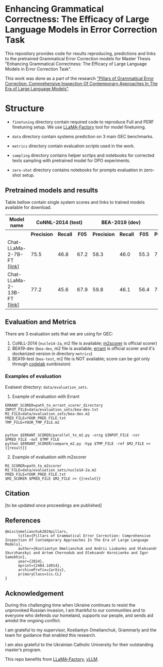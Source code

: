 
# Enhancing Grammatical Correctness: The Efficacy of Large Language Models in Error Correction Task

This repository provides code for results reproducing, predictions and links to the pretrained Grammatical Error Correction models for Master Thesis "Enhancing Grammatical Correctness: The Efficacy of Large Language Models in Error Correction Task". 


This work was done as a part of the research <a href="https://arxiv.org/abs/2404.14914">"Pillars of Grammatical Error Correction: Comprehensive Inspection Of Contemporary Approaches In The Era of Large Language Models"</a>.


# Structure

* `finetuning` directory contain required code to reproduce Full and PERF finetuning setup. We use [LLaMA-Factory](https://github.com/hiyouga/LLaMA-Factory/tree/main) tool for model finetuning.

* `data` directory contain systems prediction on 3 main GEC benchmarks.

* `metrics` directory contain evaluation scripts used in the work. 

* `sampling` directory contains helper scrtips and notebooks for corrected texts sampling with pretrained model for DPO experiments.

* `zero-shot` directory contains notebooks for prompts evaluation in zero-shot setup.


## Pretrained models and results

Table bellow contain single system scores and links to trained models available for download.  

<table>
  <tr>
    <th>Model name</th>
    <th colspan="3">CoNNL-2014 (test)</th>
    <th colspan="3">BEA-2019 (dev)</th>
    <th colspan="3">BEA-2019 (test)</th>
  </tr>
  <tr>
    <th>  </th>
    <th>Precision</th>
    <th>Recall</th>
    <th>F05</th>
    <th>Precision</th>
    <th>Recall</th>
    <th>F05</th>
    <th>Precision</th>
    <th>Recall</th>
    <th>F05</th>
  </tr>

  <tr>
    <td>Chat-LLaMa-2-7B-FT <a href="https://grammarly-nlp-data-public.s3.amazonaws.com/llama7b.tar">[link]</a></td>
    <td>75.5</td>
    <td>46.8</td>
    <td>67.2</td> 
    <td>58.3</td>
    <td>46.0</td>
    <td>55.3</td> 
    <td>72.3</td>
    <td>67.4</td>
    <td>71.2</td> 
  </tr>
  <tr>
    <td>Chat-LLaMa-2-13B-FT <a href="https://grammarly-nlp-data-public.s3.amazonaws.com/llama13b.tar">[link]</a></td>
    <td>77.2</td>
    <td>45.6</td>
    <td>67.9</td> 
    <td>59.8</td>
    <td>46.1</td>
    <td>56.4</td> 
    <td>74.6</td>
    <td>67.8</td>
    <td>73.1</td> 
  </tr>

</table>


## Evaluation and Metrics

There are 3 evaluation sets that we are using for GEC:

1. CoNLL-2014 (`nucle14-2a`, m2 file is available; [m2scorer](https://gitlab.grammarly.io/nlp-research/m2scorer) is official scorer)
2. BEA19-dev (`bea-dev`, m2 file is available; [errant](https://github.com/chrisjbryant/errant) is official scorer and it's dockerized version in directory `metrics`)
3. BEA19-test (`bea-test`, m2 file is NOT available; score can be got only through [codelab](https://codalab.lisn.upsaclay.fr/competitions/4057#results
) sumbission)

### Examples of evaluation

Evalsest directory: `data/evaluation_sets`.

1. Example of evaluation with Errant

```
ERRANT_SCORER=path_to_errant_scorer_directory
INPUT_FILE=data/evaluation_sets/bea-dev.txt
M2_FILE=data/evaluation_sets/bea-dev.m2
PRED_FILE=YOUR_PRED_FILE.txt
TMP_FILE=YOUR_TMP_FILE.m2


python $ERRANT_SCORER/parallel_to_m2.py -orig $INPUT_FILE -cor $PRED_FILE -out $TMP_FILE
python $ERRANT_SCORER/compare_m2.py -hyp $TMP_FILE -ref $M2_FILE >> {{result}}
```


2. Example of evaluation with m2scorer
```
M2_SCORER=path_to_m2scorer
M2_FILE=data/evaluation_sets/nucle14-2a.m2
PRED_FILE=YOUR_PRED_FILE.txt
$M2_SCORER $PRED_FILE $M2_FILE >> {{reslut}}
```

## Citation
[to be updated once proceedings are published]


## References
```
@misc{omelianchuk2024pillars,
      title={Pillars of Grammatical Error Correction: Comprehensive Inspection Of Contemporary Approaches In The Era of Large Language Models}, 
      author={Kostiantyn Omelianchuk and Andrii Liubonko and Oleksandr Skurzhanskyi and Artem Chernodub and Oleksandr Korniienko and Igor Samokhin},
      year={2024},
      eprint={2404.14914},
      archivePrefix={arXiv},
      primaryClass={cs.CL}
}
```

## Acknowledgement

During this challenging time when Ukraine continues to resist the unprovoked Russian invasion, I am thankful to our communities and to everyone who defends our homeland, supports our people, and sends aid amidst the ongoing conflict.

I am grateful to my supervisor, Kostiantyn Omelianchuk, Grammarly and the team for guidance that enabled this research.

I am also grateful to the Ukrainian Catholic University for their outstanding master’s program.

This repo benefits from [LLaMA-Factory](https://github.com/hiyouga/LLaMA-Factory/tree/main), [vLLM](https://github.com/vllm-project/vllm). 
